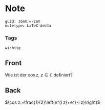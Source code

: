 # Note
```
guid: J6mX:=-zaV
notetype: LaTeX-deb4a
```

### Tags
```
wichtig
```

## Front
Wie ist der $\cos z$, $z \in \mathbb{C}$ definiert?

## Back
$\cos z:=\frac{1}{2}\left(e^{i z}+e^{-i z}\right)$
